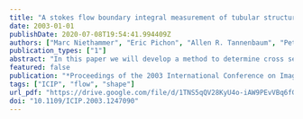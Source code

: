 ```yaml
---
title: "A stokes flow boundary integral measurement of tubular structure cross sections in two dimensions"
date: 2003-01-01
publishDate: 2020-07-08T19:54:41.994409Z
authors: ["Marc Niethammer", "Eric Pichon", "Allen R. Tannenbaum", "Peter J. Mucha"]
publication_types: ["1"]
abstract: "In this paper we will develop a method to determine cross sections of arbitrary two-dimensional tubular structures, which are allowed to branch, by means of a Stokes flow based boundary integral formulation. The measure for the cross sections for a point on the boundary of a given structure will be the path obtained by integrating perpendicularly to the flow lines from one side of the boundary to the other. Special emphasis will be put on the behavior at branching points, the behavior at vortices, and the necessary boundary conditions. The method can be extended to three dimensional problems."
featured: false
publication: "*Proceedings of the 2003 International Conference on Image Processing, ICIP 2003, Barcelona, Catalonia, Spain, September 14-18, 2003*"
tags: ["ICIP", "flow", "shape"]
url_pdf: "https://drive.google.com/file/d/1TNS5qQV28KyU4o-iAW9PEvVBq6fGhAFS"
doi: "10.1109/ICIP.2003.1247090"
---
```


